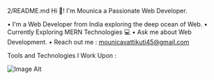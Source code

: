 2/README.md
Hi 👋! I'm Mounica a Passionate Web Developer.


• I'm a Web Developer from India exploring the deep ocean of Web.
• Currently Exploring MERN Technologies 💻
• Ask me about Web Development.
• Reach out me : mounicavattikuti45@gmail.com

Tools and Technologies I Work Upon :

![Image Alt](https://camo.githubusercontent.com/34c801e15a80d0d62f3da09bc6ca4f46a243457939381ae67f5003bdac51d432/68747470733a2f2f63646e2e6a7364656c6976722e6e65742f67682f64657669636f6e732f64657669636f6e2f69636f6e732f6a6176617363726970742f6a6176617363726970742d706c61696e2e737667)





